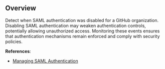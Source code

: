 ## Overview

Detect when SAML authentication was disabled for a GitHub organization. Disabling SAML authentication may weaken authentication controls, potentially allowing unauthorized access. Monitoring these events ensures that authentication mechanisms remain enforced and comply with security policies.

**References**:
- [Managing SAML Authentication](https://docs.github.com/en/enterprise-cloud@latest/admin/authentication/using-saml-single-sign-on-with-your-enterprise)

